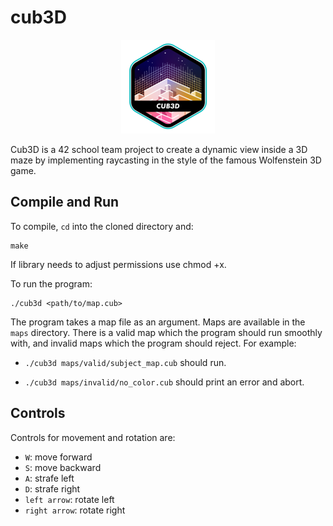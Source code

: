 # cub3D

<p align="center">
  <img src="https://github.com/mcombeau/mcombeau/blob/main/42_badges/cub3de.png" alt="Cub3D 42 project badge"/>
</p>

Cub3D is a 42 school team project to create a dynamic view inside a 3D maze by implementing raycasting in the style of the famous Wolfenstein 3D game.


## Compile and Run

To compile, `cd` into the cloned directory and:

```shell
make
```

If library needs to adjust permissions use chmod +x.

To run the program:

```shell
./cub3d <path/to/map.cub>
```

The program takes a map file as an argument. Maps are available in the `maps` directory. There is a valid map which the program should run smoothly with, and invalid maps which the program should reject.
For example:

- `./cub3d maps/valid/subject_map.cub` should run.

- `./cub3d maps/invalid/no_color.cub` should print an error and abort.

## Controls

Controls for movement and rotation are:

- `W`: move forward
- `S`: move backward
- `A`: strafe left
- `D`: strafe right
- `left arrow`: rotate left
- `right arrow`: rotate right
